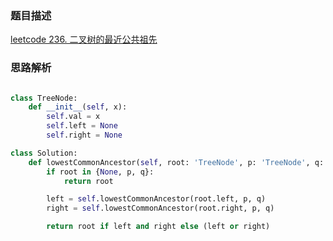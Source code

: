 ### 题目描述

[leetcode 236. 二叉树的最近公共祖先](https://leetcode-cn.com/problems/lowest-common-ancestor-of-a-binary-tree/comments/)

### 思路解析

```python

class TreeNode:
    def __init__(self, x):
        self.val = x
        self.left = None
        self.right = None

class Solution:
    def lowestCommonAncestor(self, root: 'TreeNode', p: 'TreeNode', q: 'TreeNode') -> 'TreeNode':
        if root in {None, p, q}:
            return root

        left = self.lowestCommonAncestor(root.left, p, q)
        right = self.lowestCommonAncestor(root.right, p, q)

        return root if left and right else (left or right)

```
